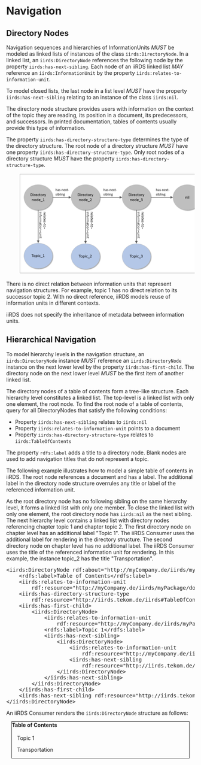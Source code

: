 
# Navigation

## Directory Nodes

Navigation sequences and hierarchies of InformationUnits <em title="MUST in RFC 2119 context" class="rfc2119">MUST</em> be modeled as linked lists of instances of the class `iirds:DirectoryNode`. In a linked list, an `iirds:DirectoryNode` references the following node by the property `iirds:has-next-sibling`. Each node of an iiRDS linked list <em title="MAY in RFC 2119 context" class="rfc2119">MAY</em> reference an `iirds:InformationUnit` by the property `iirds:relates-to-information-unit`.

To model closed lists, the last node in a list level <em title="MUST in RFC 2119 context" class="rfc2119">MUST</em> have the property `iirds:has-next-sibling` relating to an instance of the class `iirds:nil`\.

<aside class="example" title="Use cases for directory structures">

The directory node structure provides users with information on the context of the topic they are reading, its position in a document, its predecessors, and successors. In printed documentation, tables of contents usually provide this type of information.

</aside>

The property `iirds:has-directory-structure-type` determines the type of the directory structure. The root node of a directory structure <em title="MUST in RFC 2119 context" class="rfc2119">MUST</em> have one property `iirds:has-directory-structure-type`. Only root nodes of a directory structure <em title="MUST in RFC 2119 context" class="rfc2119">MUST</em> have the property `iirds:has-directory-structure-type`.

<pre class="example">
    <img src="images/directoryStructure2.png" width="max-width"/>
</pre>

<div class='note'>
    <p>
        There is no direct relation between information units that represent navigation structures. For example, topic 1 has no direct relation to its successor topic 2. With no direct reference, iiRDS models reuse of information units in different contexts.
    </p>
</div>

<div class='note'>
    <p>
		iiRDS does not specify the inheritance of metadata between information units.
	</p>
</div>

## Hierarchical Navigation
To model hierarchy levels in the navigation structure, an `iirds:DirectoryNode` instance <em title="MUST in RFC 2119 context" class="rfc2119">MUST</em> reference an `iirds:DirectoryNode` instance on the next lower level by the property `iirds:has-first-child`. The directory node on the next lower level <em title="MUST in RFC 2119 context" class="rfc2119">MUST</em> be the first item of another linked list.

<aside class="example" title="Table of contents">

The directory nodes of a table of contents form a tree-like structure. Each hierarchy level constitutes a linked list. The top-level is a linked list with only one element, the root node. To find the root node of a table of contents, query for all DirectoryNodes that satisfy the following conditions:

- Property `iirds:has-next-sibling` relates to `iirds:nil`
- Property `iirds:relates-to-information-unit` points to a document
- Property `iirds:has-directory-structure-type` relates to `iirds:TableOfContents`

</aside>

The property `rdfs:label` adds a title to a directory node\. Blank nodes are used to add navigation titles that do not represent a topic\.

<aside class="example" title="Table of contents">

The following example illustrates how to model a simple table of contents in iiRDS. The root node references a document and has a label. The additional label in the directory node structure overrules any title or label of the referenced information unit.

As the root directory node has no following sibling on the same hierarchy level, it forms a linked list with only one member\. To close the linked list with only one element, the root directory node has `iirds:nil` as the next sibling\. The next hierarchy level contains a linked list with directory nodes referencing chapter topic 1 and chapter topic 2\. The first directory node on chapter level has an additional label "Topic 1"\. The iiRDS Consumer uses the additional label for rendering in the directory structure\. The second directory node on chapter level has no additional label\. The iiRDS Consumer uses the title of the referenced information unit for rendering\. In this example, the instance topic\_2 has the title "Transportation"\.


<pre>
&lt;iirds:DirectoryNode rdf:about="http://myCompany.de/iirds/myPackage/manual_1"&gt;
    &lt;rdfs:label&gt;Table of Contents&lt;/rdfs:label&gt;
    &lt;iirds:relates-to-information-unit 
        rdf:resource="http://myCompany.de/iirds/myPackage/document"/&gt;  
    &lt;iirds:has-directory-structure-type 
        rdf:resource="http://iirds.tekom.de/iirds#TableOfContents" /&gt;
    &lt;iirds:has-first-child&gt;
        &lt;iirds:DirectoryNode&gt;
            &lt;iirds:relates-to-information-unit 
                rdf:resource="http://myCompany.de/iirds/myPackage/topic_1"/&gt;
            &lt;rdfs:label&gt;Topic 1&lt;/rdfs:label&gt;
            &lt;iirds:has-next-sibling&gt;
                &lt;iirds:DirectoryNode&gt;
                    &lt;iirds:relates-to-information-unit
                        rdf:resource="http://myCompany.de/iirds/myPackage/topic_2"/&gt;
                    &lt;iirds:has-next-sibling 
                        rdf:resource="http://iirds.tekom.de/iirds#nil"/&gt;
                &lt;/iirds:DirectoryNode&gt;
            &lt;/iirds:has-next-sibling&gt;            
        &lt;/iirds:DirectoryNode&gt;
    &lt;/iirds:has-first-child&gt;
    &lt;iirds:has-next-sibling rdf:resource="http://iirds.tekom.de/iirds#nil"/&gt;
&lt;/iirds:DirectoryNode&gt;
</pre>

An iiRDS Consumer renders the `iirds:DirectoryNode` structure as follows:

<div style="border-style:solid;border-width:0.5pt;margin:1em;">
    <h4 style="margin-top:0pt">Table of Contents</h4>
    <div style="margin-left:1em;">
        <p>Topic 1</p>
        <p>Transportation </p>
    </div>
</div>

</aside>
